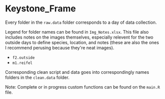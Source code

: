# Keystone_Frame

Every folder in the `raw.data` folder corresponds to a day of data collection.

Legend for folder names can be found in `Img_Notes.xlsx`. This file also includes notes on the images themselves, especially relevent for the two outside days to define species, location, and notes (these are also the ones I recommend perusing because they're neat images).
  - `f2.outside`
  - `m1.reifel`
  
Corresponding clean script and data goes into correspondingly names folders in the `clean.data` folder.

Note: Complete or in progress custom functions can be found on the `main.R` file.
  
